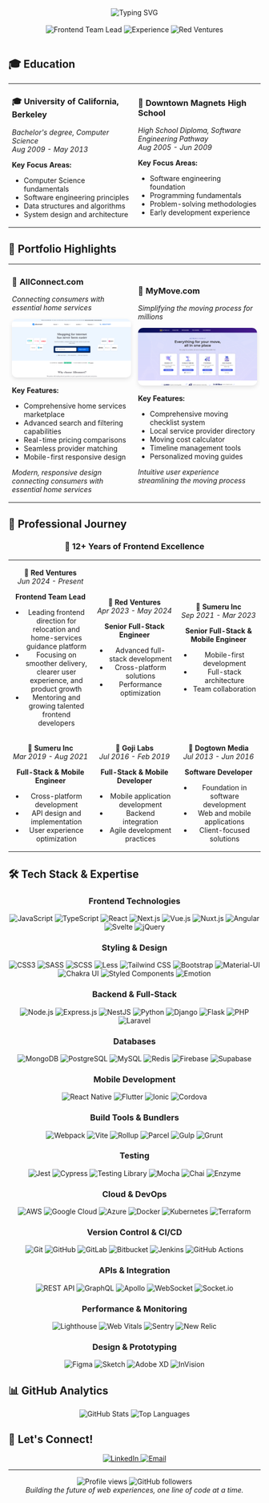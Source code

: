 <div align="center">
  <img src="https://readme-typing-svg.herokuapp.com?font=Fira+Code&size=30&duration=3000&pause=1000&color=2E86AB&center=true&vCenter=true&width=800&lines=Frontend+Team+Lead+%7C+12%2B+Years+Experience;Building+Amazing+Web+Experiences;Red+Ventures+%7C+AllConnect+%7C+MyMove" alt="Typing SVG" />
</div>

<br>

<div align="center">
  <img src="https://img.shields.io/badge/Frontend%20Team%20Lead-FF6B6B?style=for-the-badge&logo=github&logoColor=white" alt="Frontend Team Lead" />
  <img src="https://img.shields.io/badge/12%2B%20Years%20Experience-4ECDC4?style=for-the-badge&logo=code&logoColor=white" alt="Experience" />
  <img src="https://img.shields.io/badge/Red%20Ventures-FF6B6B?style=for-the-badge&logo=company&logoColor=white" alt="Red Ventures" />
</div>

<br>

## 🎓 Education

<div align="center">

<table>
<tr>
<td width="50%">

### 🎓 University of California, Berkeley
*Bachelor's degree, Computer Science*  
*Aug 2009 - May 2013*

**Key Focus Areas:**
- Computer Science fundamentals
- Software engineering principles
- Data structures and algorithms
- System design and architecture

</td>
<td width="50%">

### 🏫 Downtown Magnets High School
*High School Diploma, Software Engineering Pathway*  
*Aug 2005 - Jun 2009*

**Key Focus Areas:**
- Software engineering foundation
- Programming fundamentals
- Problem-solving methodologies
- Early development experience

</td>
</tr>
</table>

</div>


## 🌟 Portfolio Highlights

<div align="center">

<table>
<tr>
<td width="50%">

### 🏢 AllConnect.com
*Connecting consumers with essential home services*

<a href="https://allconnect.com" target="_blank">
<img src="./allconnect.com.png" alt="AllConnect.com Screenshot" width="100%" style="border-radius: 10px; box-shadow: 0 4px 8px rgba(0,0,0,0.1); cursor: pointer;" />
</a>

**Key Features:**
- Comprehensive home services marketplace
- Advanced search and filtering capabilities
- Real-time pricing comparisons
- Seamless provider matching
- Mobile-first responsive design

*Modern, responsive design connecting consumers with essential home services*

</td>
<td width="50%">

### 🚚 MyMove.com
*Simplifying the moving process for millions*

<a href="https://mymove.com" target="_blank">
<img src="./mymove.com.png" alt="MyMove.com Screenshot" width="100%" style="border-radius: 10px; box-shadow: 0 4px 8px rgba(0,0,0,0.1); cursor: pointer;" />
</a>

**Key Features:**
- Comprehensive moving checklist system
- Local service provider directory
- Moving cost calculator
- Timeline management tools
- Personalized moving guides

*Intuitive user experience streamlining the moving process*

</td>
</tr>
</table>

</div>

## 💼 Professional Journey

<div align="center">

### 🚀 **12+ Years of Frontend Excellence**

<table>
<tr>
<td align="center" width="33%">

**🏢 Red Ventures**  
*Jun 2024 - Present*

**Frontend Team Lead**
- Leading frontend direction for relocation and home-services guidance platform
- Focusing on smoother delivery, clearer user experience, and product growth
- Mentoring and growing talented frontend developers

</td>
<td align="center" width="33%">

**🏢 Red Ventures**  
*Apr 2023 - May 2024*

**Senior Full-Stack Engineer**
- Advanced full-stack development
- Cross-platform solutions
- Performance optimization

</td>
<td align="center" width="33%">

**🏢 Sumeru Inc**  
*Sep 2021 - Mar 2023*

**Senior Full-Stack & Mobile Engineer**
- Mobile-first development
- Full-stack architecture
- Team collaboration

</td>
</tr>
<tr>
<td align="center" width="33%">

**🏢 Sumeru Inc**  
*Mar 2019 - Aug 2021*

**Full-Stack & Mobile Engineer**
- Cross-platform development
- API design and implementation
- User experience optimization

</td>
<td align="center" width="33%">

**🏢 Goji Labs**  
*Jul 2016 - Feb 2019*

**Full-Stack & Mobile Developer**
- Mobile application development
- Backend integration
- Agile development practices

</td>
<td align="center" width="33%">

**🏢 Dogtown Media**  
*Jul 2013 - Jun 2016*

**Software Developer**
- Foundation in software development
- Web and mobile applications
- Client-focused solutions

</td>
</tr>
</table>

</div>


## 🛠️ Tech Stack & Expertise

<div align="center">

### Frontend Technologies
![JavaScript](https://img.shields.io/badge/JavaScript-F7DF1E?style=for-the-badge&logo=javascript&logoColor=black)
![TypeScript](https://img.shields.io/badge/TypeScript-007ACC?style=for-the-badge&logo=typescript&logoColor=white)
![React](https://img.shields.io/badge/React-20232A?style=for-the-badge&logo=react&logoColor=61DAFB)
![Next.js](https://img.shields.io/badge/Next.js-000000?style=for-the-badge&logo=next.js&logoColor=white)
![Vue.js](https://img.shields.io/badge/Vue.js-35495E?style=for-the-badge&logo=vue.js&logoColor=4FC08D)
![Nuxt.js](https://img.shields.io/badge/Nuxt.js-00C58E?style=for-the-badge&logo=nuxt.js&logoColor=white)
![Angular](https://img.shields.io/badge/Angular-DD0031?style=for-the-badge&logo=angular&logoColor=white)
![Svelte](https://img.shields.io/badge/Svelte-FF3E00?style=for-the-badge&logo=svelte&logoColor=white)
![jQuery](https://img.shields.io/badge/jQuery-0769AD?style=for-the-badge&logo=jquery&logoColor=white)

### Styling & Design
![CSS3](https://img.shields.io/badge/CSS3-1572B6?style=for-the-badge&logo=css3&logoColor=white)
![SASS](https://img.shields.io/badge/SASS-CC6699?style=for-the-badge&logo=sass&logoColor=white)
![SCSS](https://img.shields.io/badge/SCSS-CF649A?style=for-the-badge&logo=sass&logoColor=white)
![Less](https://img.shields.io/badge/Less-1D365D?style=for-the-badge&logo=less&logoColor=white)
![Tailwind CSS](https://img.shields.io/badge/Tailwind_CSS-38B2AC?style=for-the-badge&logo=tailwind-css&logoColor=white)
![Bootstrap](https://img.shields.io/badge/Bootstrap-7952B3?style=for-the-badge&logo=bootstrap&logoColor=white)
![Material-UI](https://img.shields.io/badge/Material--UI-0081CB?style=for-the-badge&logo=material-ui&logoColor=white)
![Chakra UI](https://img.shields.io/badge/Chakra--UI-319795?style=for-the-badge&logo=chakra-ui&logoColor=white)
![Styled Components](https://img.shields.io/badge/Styled_Components-DB7093?style=for-the-badge&logo=styled-components&logoColor=white)
![Emotion](https://img.shields.io/badge/Emotion-D36AC2?style=for-the-badge&logo=emotion&logoColor=white)

### Backend & Full-Stack
![Node.js](https://img.shields.io/badge/Node.js-339933?style=for-the-badge&logo=node.js&logoColor=white)
![Express.js](https://img.shields.io/badge/Express.js-000000?style=for-the-badge&logo=express&logoColor=white)
![NestJS](https://img.shields.io/badge/NestJS-E0234E?style=for-the-badge&logo=nestjs&logoColor=white)
![Python](https://img.shields.io/badge/Python-3776AB?style=for-the-badge&logo=python&logoColor=white)
![Django](https://img.shields.io/badge/Django-092E20?style=for-the-badge&logo=django&logoColor=white)
![Flask](https://img.shields.io/badge/Flask-000000?style=for-the-badge&logo=flask&logoColor=white)
![PHP](https://img.shields.io/badge/PHP-777BB4?style=for-the-badge&logo=php&logoColor=white)
![Laravel](https://img.shields.io/badge/Laravel-FF2D20?style=for-the-badge&logo=laravel&logoColor=white)

### Databases
![MongoDB](https://img.shields.io/badge/MongoDB-4EA94B?style=for-the-badge&logo=mongodb&logoColor=white)
![PostgreSQL](https://img.shields.io/badge/PostgreSQL-316192?style=for-the-badge&logo=postgresql&logoColor=white)
![MySQL](https://img.shields.io/badge/MySQL-00000F?style=for-the-badge&logo=mysql&logoColor=white)
![Redis](https://img.shields.io/badge/Redis-DC382D?style=for-the-badge&logo=redis&logoColor=white)
![Firebase](https://img.shields.io/badge/Firebase-FFCA28?style=for-the-badge&logo=firebase&logoColor=black)
![Supabase](https://img.shields.io/badge/Supabase-3ECF8E?style=for-the-badge&logo=supabase&logoColor=white)

### Mobile Development
![React Native](https://img.shields.io/badge/React_Native-20232A?style=for-the-badge&logo=react&logoColor=61DAFB)
![Flutter](https://img.shields.io/badge/Flutter-02569B?style=for-the-badge&logo=flutter&logoColor=white)
![Ionic](https://img.shields.io/badge/Ionic-3880FF?style=for-the-badge&logo=ionic&logoColor=white)
![Cordova](https://img.shields.io/badge/Cordova-35434F?style=for-the-badge&logo=apache-cordova&logoColor=white)

### Build Tools & Bundlers
![Webpack](https://img.shields.io/badge/Webpack-8DD6F9?style=for-the-badge&logo=webpack&logoColor=black)
![Vite](https://img.shields.io/badge/Vite-646CFF?style=for-the-badge&logo=vite&logoColor=white)
![Rollup](https://img.shields.io/badge/Rollup-EC4A3F?style=for-the-badge&logo=rollup.js&logoColor=white)
![Parcel](https://img.shields.io/badge/Parcel-FF6B6B?style=for-the-badge&logo=parcel&logoColor=white)
![Gulp](https://img.shields.io/badge/Gulp-CF4647?style=for-the-badge&logo=gulp&logoColor=white)
![Grunt](https://img.shields.io/badge/Grunt-FBA919?style=for-the-badge&logo=grunt&logoColor=white)

### Testing
![Jest](https://img.shields.io/badge/Jest-C21325?style=for-the-badge&logo=jest&logoColor=white)
![Cypress](https://img.shields.io/badge/Cypress-17202C?style=for-the-badge&logo=cypress&logoColor=white)
![Testing Library](https://img.shields.io/badge/Testing_Library-E33332?style=for-the-badge&logo=testing-library&logoColor=white)
![Mocha](https://img.shields.io/badge/Mocha-8D6748?style=for-the-badge&logo=mocha&logoColor=white)
![Chai](https://img.shields.io/badge/Chai-A30701?style=for-the-badge&logo=chai&logoColor=white)
![Enzyme](https://img.shields.io/badge/Enzyme-8A2BE2?style=for-the-badge&logo=enzyme&logoColor=white)

### Cloud & DevOps
![AWS](https://img.shields.io/badge/AWS-FF9900?style=for-the-badge&logo=amazon-aws&logoColor=white)
![Google Cloud](https://img.shields.io/badge/Google_Cloud-4285F4?style=for-the-badge&logo=google-cloud&logoColor=white)
![Azure](https://img.shields.io/badge/Azure-0078D4?style=for-the-badge&logo=microsoft-azure&logoColor=white)
![Docker](https://img.shields.io/badge/Docker-2496ED?style=for-the-badge&logo=docker&logoColor=white)
![Kubernetes](https://img.shields.io/badge/Kubernetes-326CE5?style=for-the-badge&logo=kubernetes&logoColor=white)
![Terraform](https://img.shields.io/badge/Terraform-7B42BC?style=for-the-badge&logo=terraform&logoColor=white)

### Version Control & CI/CD
![Git](https://img.shields.io/badge/Git-F05032?style=for-the-badge&logo=git&logoColor=white)
![GitHub](https://img.shields.io/badge/GitHub-181717?style=for-the-badge&logo=github&logoColor=white)
![GitLab](https://img.shields.io/badge/GitLab-FCA121?style=for-the-badge&logo=gitlab&logoColor=white)
![Bitbucket](https://img.shields.io/badge/Bitbucket-0052CC?style=for-the-badge&logo=bitbucket&logoColor=white)
![Jenkins](https://img.shields.io/badge/Jenkins-D24939?style=for-the-badge&logo=jenkins&logoColor=white)
![GitHub Actions](https://img.shields.io/badge/GitHub_Actions-2088FF?style=for-the-badge&logo=github-actions&logoColor=white)

### APIs & Integration
![REST API](https://img.shields.io/badge/REST_API-FF6B6B?style=for-the-badge&logo=api&logoColor=white)
![GraphQL](https://img.shields.io/badge/GraphQL-E10098?style=for-the-badge&logo=graphql&logoColor=white)
![Apollo](https://img.shields.io/badge/Apollo-311C87?style=for-the-badge&logo=apollo-graphql&logoColor=white)
![WebSocket](https://img.shields.io/badge/WebSocket-010101?style=for-the-badge&logo=socket.io&logoColor=white)
![Socket.io](https://img.shields.io/badge/Socket.io-010101?style=for-the-badge&logo=socket.io&logoColor=white)

### Performance & Monitoring
![Lighthouse](https://img.shields.io/badge/Lighthouse-F44B21?style=for-the-badge&logo=lighthouse&logoColor=white)
![Web Vitals](https://img.shields.io/badge/Web_Vitals-4285F4?style=for-the-badge&logo=google&logoColor=white)
![Sentry](https://img.shields.io/badge/Sentry-362D59?style=for-the-badge&logo=sentry&logoColor=white)
![New Relic](https://img.shields.io/badge/New_Relic-008C99?style=for-the-badge&logo=new-relic&logoColor=white)

### Design & Prototyping
![Figma](https://img.shields.io/badge/Figma-F24E1E?style=for-the-badge&logo=figma&logoColor=white)
![Sketch](https://img.shields.io/badge/Sketch-F7B500?style=for-the-badge&logo=sketch&logoColor=white)
![Adobe XD](https://img.shields.io/badge/Adobe_XD-FF61F6?style=for-the-badge&logo=adobe-xd&logoColor=white)
![InVision](https://img.shields.io/badge/InVision-FF3366?style=for-the-badge&logo=invision&logoColor=white)

</div>

## 📊 GitHub Analytics

<div align="center">
  <img src="https://github-readme-stats.vercel.app/api?username=jon-kawasaki&show_icons=true&theme=tokyonight&hide_border=true&count_private=true" alt="GitHub Stats" />
  <img src="https://github-readme-stats.vercel.app/api/top-langs/?username=jon-kawasaki&layout=compact&theme=tokyonight&hide_border=true&langs_count=8&exclude_repo=jon-kawasaki" alt="Top Languages" />
</div>


## 🌟 Let's Connect!

<div align="center">
  <a href="https://linkedin.com/in/jkwski" target="_blank">
    <img src="https://img.shields.io/badge/LinkedIn-0077B5?style=for-the-badge&logo=linkedin&logoColor=white" alt="LinkedIn" />
  </a>
  <a href="mailto:jonkawa.pro@gmail.com">
    <img src="https://img.shields.io/badge/Email-D14836?style=for-the-badge&logo=gmail&logoColor=white" alt="Email" />
  </a>
</div>

---

<div align="center">
  <img src="https://komarev.com/ghpvc/?username=jon-kawasaki&label=Profile%20views&color=0e75b6&style=flat" alt="Profile views" />
  <img src="https://img.shields.io/github/followers/jon-kawasaki?label=Follow&style=social" alt="GitHub followers" />
</div>

<div align="center">
  <i>Building the future of web experiences, one line of code at a time.</i>
</div>
